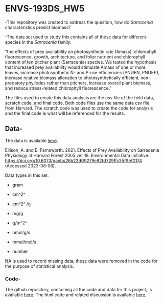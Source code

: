 # ENVS-193DS_HW5

-This repository was created to address the question, how do *Sarracenia* characteristics predict biomass?

-The data set used to study this contains all of these data for different species in the *Sarracenia* family:

"the effects of prey availability on photosynthetic rate (Amass), chlorophyll fluorescence, growth, architecture, and foliar nutrient and chlorophyll content of ten pitcher plant (Sarracenia) species. We tested the hypothesis that increased prey availability would stimulate Amass of one or more leaves, increase photosynthetic N- and P-use efficiencies (PNUEN, PNUEP), increase relative biomass allocation to photosynthetically efficient, non-predatory phyllodes rather than pitchers, increase overall plant biomass, and reduce stress-related chlorophyll fluorescence."

The files used to create this data analysis are the csv file of the field data, scratch code, and final code. Both code files use the same data csv file from Harvard. The scratch code was used to create the code for analysis and the final code is what will be referenced for the results.

## Data-

The data is available [here](https://portal.edirepository.org/nis/mapbrowse?packageid=knb-lter-hfr.109.18).

Ellison, A. and E. Farnsworth. 2021. Effects of Prey Availability on Sarracenia Physiology at Harvard Forest 2005 ver 18. Environmental Data Initiative. <https://doi.org/10.6073/pasta/26b22d09279e62fd729ffc35f9ef0174> (Accessed 2023-06-06).

Data types in this set:

-   gram

-   cm^2^

-   cm^2^ /g

-   mg/g

-   g/m^2^

-   nmol/g/s

-   mmol/mol/s

-   number

NA is used to record missing data, these data were removed in the code for the purpose of statistical analysis.

### Code- 

The github repository, containing all the code and data for this project, is available [here](https://github.com/Nick-M52/ENVS-193DS_HW5/tree/main). The html code and related discussion is available [here](https://github.com/Nick-M52/ENVS-193DS_HW5/blob/2d656c26f35a73501cd0547fc9d1d546026ccbee/code/HW%205%20final%20code.html).
